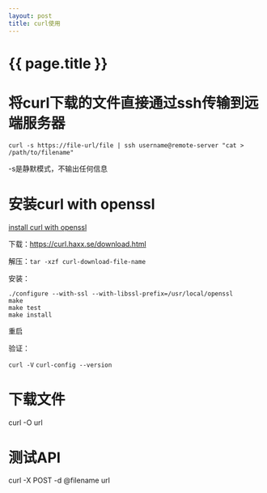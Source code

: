 ```yaml
---
layout: post
title: curl使用
---
```

{{ page.title }}
================

# 将curl下载的文件直接通过ssh传输到远端服务器

```shell
curl -s https://file-url/file | ssh username@remote-server "cat > /path/to/filename"
```
-s是静默模式，不输出任何信息

# 安装curl with openssl

[install curl with openssl](https://stackoverflow.com/questions/12636536/install-curl-with-openssl)

下载：https://curl.haxx.se/download.html

解压：`tar -xzf curl-download-file-name`

安装：

```
./configure --with-ssl --with-libssl-prefix=/usr/local/openssl
make
make test
make install
```

重启

验证：

`curl -V`
`curl-config --version`

# 下载文件

curl -O url

# 测试API

curl -X POST -d @filename url
